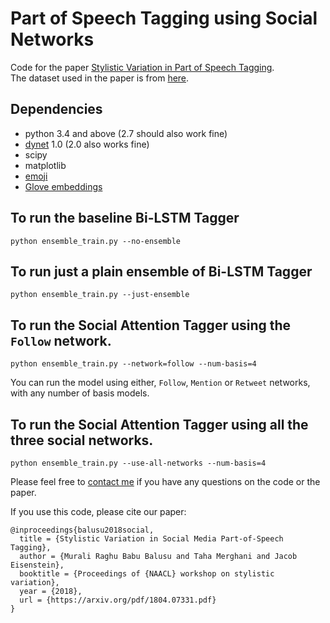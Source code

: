 # Part of Speech Tagging using Social Networks
Code for the paper [Stylistic Variation in Part of Speech Tagging](https://arxiv.org/abs/1804.07331).      
The dataset used in the paper is from [here](https://github.com/brendano/ark-tweet-nlp).

## Dependencies
- python 3.4 and above (2.7 should also work fine)
- [dynet](http://dynet.readthedocs.io/en/latest/tutorial.html) 1.0 (2.0 also works fine)
- scipy
- matplotlib
- [emoji](https://pypi.org/project/emoji/)
- [Glove embeddings](https://github.com/stanfordnlp/GloVe)

## To run the baseline Bi-LSTM Tagger
```
python ensemble_train.py --no-ensemble
```

## To run just a plain ensemble of Bi-LSTM Tagger
```
python ensemble_train.py --just-ensemble
```

## To run the Social Attention Tagger using the `Follow` network.
```
python ensemble_train.py --network=follow --num-basis=4
```
You can run the model using either, `Follow`, `Mention` or `Retweet` networks, with any number of basis models.

## To run the Social Attention Tagger using all the three social networks.
```
python ensemble_train.py --use-all-networks --num-basis=4
```

Please feel free to [contact me](muraliraghubabu1994@gmail.com) if you have any questions on the code or the paper.


If you use this code, please cite our paper:
```
@inproceedings{balusu2018social,
  title = {Stylistic Variation in Social Media Part-of-Speech Tagging},
  author = {Murali Raghu Babu Balusu and Taha Merghani and Jacob Eisenstein},
  booktitle = {Proceedings of {NAACL} workshop on stylistic variation},
  year = {2018},
  url = {https://arxiv.org/pdf/1804.07331.pdf}
}
```




